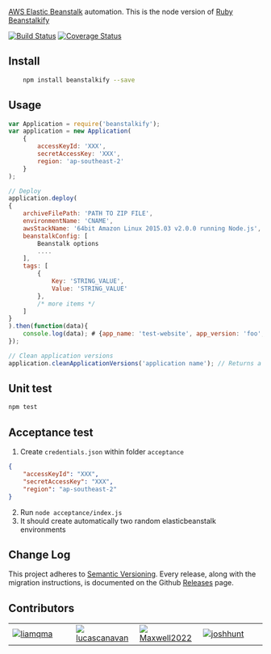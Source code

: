 [AWS Elastic Beanstalk](http://aws.amazon.com/elasticbeanstalk/) automation.
This is the node version of [Ruby Beanstalkify](https://github.com/pranavraja/beanstalkify/)

[![Build Status](https://travis-ci.org/liamqma/beanstalkify.svg?branch=master)](https://travis-ci.org/liamqma/beanstalkify)
[![Coverage Status](https://coveralls.io/repos/liamqma/beanstalkify/badge.svg?branch=master&service=github)](https://coveralls.io/github/liamqma/beanstalkify?branch=master)

## Install
```bash
    npm install beanstalkify --save
```

## Usage

```javascript
var Application = require('beanstalkify');
var application = new Application(
    {
        accessKeyId: 'XXX',
        secretAccessKey: 'XXX',
        region: 'ap-southeast-2'
    }
);

// Deploy
application.deploy(
{
    archiveFilePath: 'PATH TO ZIP FILE',
    environmentName: 'CNAME',
    awsStackName: '64bit Amazon Linux 2015.03 v2.0.0 running Node.js',
    beanstalkConfig: [
        Beanstalk options
        ....
    ],
    tags: [
        {
            Key: 'STRING_VALUE',
            Value: 'STRING_VALUE'
        },
        /* more items */
    ]
}
).then(function(data){
    console.log(data); # {app_name: 'test-website', app_version: 'foo', env_name: 'test-website-prod', env_url: 'tech-website-12345.ap-southeast-2.elasticbeanstalk.com'}
});

// Clean application versions
application.cleanApplicationVersions('application name'); // Returns a promise
```

## Unit test

```bash
npm test
```

## Acceptance test
1. Create `credentials.json` within folder `acceptance`
```JSON
{
    "accessKeyId": "XXX",
    "secretAccessKey": "XXX",
    "region": "ap-southeast-2"
}
```
2. Run `node acceptance/index.js`
3. It should create automatically two random elasticbeanstalk environments

## Change Log

This project adheres to [Semantic Versioning](http://semver.org/).
Every release, along with the migration instructions, is documented on the Github [Releases](https://github.com/liamqma/beanstalkify/releases) page.

## Contributors
<table id="contributors"><tr><td width="25%"><img src=https://avatars.githubusercontent.com/u/4413219?v=3><a href="https://github.com/liamqma">liamqma</a></td><td width="25%"><img src=https://avatars2.githubusercontent.com/u/4636949?s=460&u=76bbb42e88cbb6315be84918b417a6d1831ac1f9&v=4><a href="https://github.com/lucascanavan">lucascanavan</a></td><td width="25%"><img src=https://avatars.githubusercontent.com/u/670701?v=3><a href="https://github.com/Maxwell2022">Maxwell2022</a></td><td width="25%"><img src=https://avatars.githubusercontent.com/u/46142?v=3><a href="https://github.com/joshhunt">joshhunt</a></td></tr></table>
